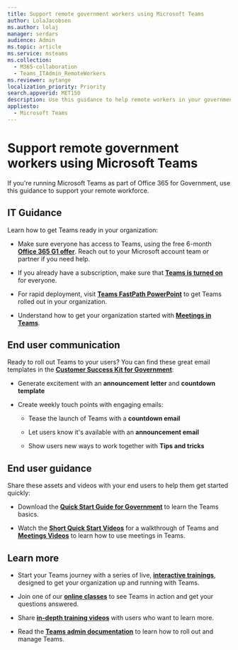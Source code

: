 ```yaml
---
title: Support remote government workers using Microsoft Teams
author: LolaJacobsen
ms.author: lolaj
manager: serdars
audience: Admin
ms.topic: article
ms.service: msteams
ms.collection: 
  - M365-collaboration
  - Teams_ITAdmin_RemoteWorkers
ms.reviewer: aytange
localization_priority: Priority
search.appverid: MET150
description: Use this guidance to help remote workers in your government organization to be productive using Microsoft Teams, especially when they're working from home (WFH) in response to the COVID-19 (Coronavirus) outbreak.
appliesto: 
  - Microsoft Teams
---
```


# Support remote government workers using Microsoft Teams

If you're running Microsoft Teams as part of Office 365 for Government, use this guidance to support your remote workforce.


## IT Guidance

Learn how to get Teams ready in your organization:

  - Make sure everyone has access to Teams, using the free 6-month **[Office 365 G1 offer](../g1-trial-license.md)**. Reach out to your Microsoft account team or partner if you need help.

  - If you already have a subscription, make sure that **[Teams is turned on](../assign-teams-licenses.md)** for everyone.

  - For rapid deployment, visit [**Teams FastPath PowerPoint**](https://aka.ms/TeamsGovFastPath) to get Teams rolled out in your organization.

  - Understand how to get your organization started with **[Meetings in Teams](https://docs.microsoft.com/MicrosoftTeams/tutorial-meetings-in-teams)**.

## End user communication

Ready to roll out Teams to your users? You can find these great email templates in the **[Customer Success Kit for Government](https://aka.ms/TeamsCSKGov)**:

  - Generate excitement with an **announcement** **letter** and **countdown** **template**

  - Create weekly touch points with engaging emails:
    
      - Tease the launch of Teams with a **countdown email**
    
      - Let users know it's available with an **announcement email**
    
      - Show users new ways to work together with **Tips and tricks**

## End user guidance

Share these assets and videos with your end users to help them get started quickly:

  - Download the **[Quick Start Guide for Government](https://aka.ms/quickstartgov)** to learn the Teams basics.

  - Watch the **[Short Quick Start Videos](https://support.office.com/article/video-what-is-microsoft-teams-422bf3aa-9ae8-46f1-83a2-e65720e1a34d?wt.mc_id=otc_microsoft_teams)** for a walkthrough of Teams and **[Meetings Videos](https://support.office.com/article/join-a-teams-meeting-078e9868-f1aa-4414-8bb9-ee88e9236ee4)** to learn how to use meetings in Teams.

## Learn more

  - Start your Teams journey with a series of live, **[interactive trainings](https://aka.ms/TeamsLiveTraining)**, designed to get your organization up and running with Teams.

  - Join one of our **[online classes](../instructor-led-training-teams-landing-page.md)** to see Teams in action and get your questions answered.

  - Share **[in-depth training videos](https://www.youtube.com/playlist?list=PLXPr7gfUMmKzR7_jXN5s886apYoHNC3Xk)** with users who want to learn more.

  - Read the **[Teams admin documentation](https://docs.microsoft.com/MicrosoftTeams/)** to learn how to roll out and manage Teams.
